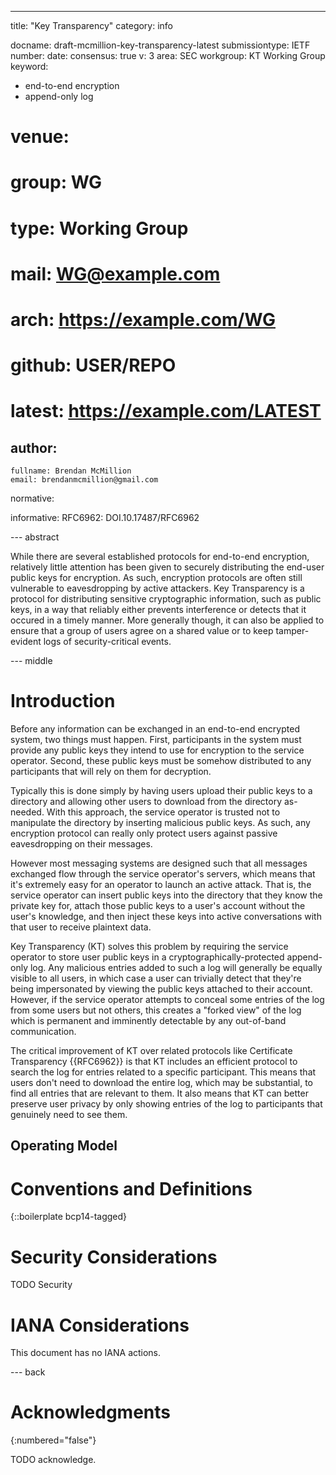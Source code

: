 ---
title: "Key Transparency"
category: info

docname: draft-mcmillion-key-transparency-latest
submissiontype: IETF
number:
date:
consensus: true
v: 3
area: SEC
workgroup: KT Working Group
keyword:
 - end-to-end encryption
 - append-only log
# venue:
#   group: WG
#   type: Working Group
#   mail: WG@example.com
#   arch: https://example.com/WG
#   github: USER/REPO
#   latest: https://example.com/LATEST

author:
 -
    fullname: Brendan McMillion
    email: brendanmcmillion@gmail.com

normative:

informative:
  RFC6962: DOI.10.17487/RFC6962


--- abstract

While there are several established protocols for end-to-end encryption,
relatively little attention has been given to securely distributing the end-user
public keys for encryption. As such, encryption protocols are often still
vulnerable to eavesdropping by active attackers. Key Transparency is a protocol
for distributing sensitive cryptographic information, such as public keys, in a
way that reliably either prevents interference or detects that it occured in a
timely manner. More generally though, it can also be applied to ensure that a
group of users agree on a shared value or to keep tamper-evident logs of
security-critical events.

--- middle

# Introduction

Before any information can be exchanged in an end-to-end encrypted system, two
things must happen. First, participants in the system must provide any public
keys they intend to use for encryption to the service operator. Second, these
public keys must be somehow distributed to any participants that will rely on
them for decryption.

Typically this is done simply by having users upload their public keys to a
directory and allowing other users to download from the directory as-needed.
With this approach, the service operator is trusted not to manipulate the
directory by inserting malicious public keys. As such, any encryption protocol
can really only protect users against passive eavesdropping on their messages.

However most messaging systems are designed such that all messages exchanged
flow through the service operator's servers, which means that it's extremely
easy for an operator to launch an active attack. That is, the service operator
can insert public keys into the directory that they know the private key for,
attach those public keys to a user's account without the user's knowledge, and
then inject these keys into active conversations with that user to receive
plaintext data.

Key Transparency (KT) solves this problem by requiring the service operator to
store user public keys in a cryptographically-protected append-only log. Any
malicious entries added to such a log will generally be equally visible to all
users, in which case a user can trivially detect that they're being impersonated
by viewing the public keys attached to their account. However, if the service
operator attempts to conceal some entries of the log from some users but not
others, this creates a "forked view" of the log which is permanent and
imminently detectable by any out-of-band communication.

The critical improvement of KT over related protocols like Certificate
Transparency {{RFC6962}} is that KT includes an efficient protocol to search the
log for entries related to a specific participant. This means that users don't
need to download the entire log, which may be substantial, to find all entries
that are relevant to them. It also means that KT can better preserve user
privacy by only showing entries of the log to participants that genuinely need
to see them.

## Operating Model



# Conventions and Definitions

{::boilerplate bcp14-tagged}


# Security Considerations

TODO Security


# IANA Considerations

This document has no IANA actions.


--- back

# Acknowledgments
{:numbered="false"}

TODO acknowledge.
